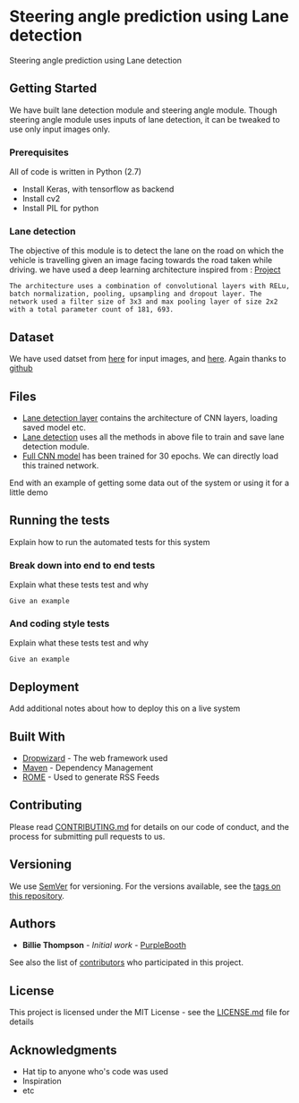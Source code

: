 # Steering angle prediction using Lane detection

Steering angle prediction using Lane detection

## Getting Started

We have built lane detection module and steering angle module. Though steering angle module uses inputs of lane detection, it can be tweaked to use only input images only.

### Prerequisites

All of code is written in Python (2.7)
* Install Keras, with tensorflow as backend
* Install cv2
* Install PIL for python


### Lane detection

The objective of this module is to detect the lane on the road on which the vehicle is travelling given an image facing towards the road taken while driving. we have used a deep learning architecture inspired from : [Project](https://github.com/mvirgo/mlnd-capstone)
```
The architecture uses a combination of convolutional layers with RELu, batch normalization, pooling, upsampling and dropout layer. The network used a filter size of 3x3 and max pooling layer of size 2x2 with a total parameter count of 181, 693.
```
 ## Dataset
  We have used datset from [here](https://www.dropbox.com/s/rrh8lrdclzlnxzv/full_CNN_train.p?dl=0) for input images, and [here](https://www.dropbox.com/s/ak850zqqfy6ily0/full_CNN_labels.p?dl=0). Again thanks to [github](https://github.com/mvirgo/mlnd-capstone)

## Files

* [Lane detection layer](https://github.com/abhishek95/Steering-Angle-Prediction/blob/master/src/lane_detection_layer.py) contains the architecture of CNN layers, loading saved model etc.
* [Lane detection](https://github.com/abhishek95/Steering-Angle-Prediction/blob/master/src/lane_detection.py) uses all the methods in above file to train and save lane detection module. 
* [Full CNN model](https://github.com/abhishek95/Steering-Angle-Prediction/blob/master/src/full_CNN_model_30.h5) has been trained for 30 epochs. We can directly load this trained network.



End with an example of getting some data out of the system or using it for a little demo

## Running the tests

Explain how to run the automated tests for this system

### Break down into end to end tests

Explain what these tests test and why

```
Give an example
```

### And coding style tests

Explain what these tests test and why

```
Give an example
```

## Deployment

Add additional notes about how to deploy this on a live system

## Built With

* [Dropwizard](http://www.dropwizard.io/1.0.2/docs/) - The web framework used
* [Maven](https://maven.apache.org/) - Dependency Management
* [ROME](https://rometools.github.io/rome/) - Used to generate RSS Feeds

## Contributing

Please read [CONTRIBUTING.md](https://gist.github.com/PurpleBooth/b24679402957c63ec426) for details on our code of conduct, and the process for submitting pull requests to us.

## Versioning

We use [SemVer](http://semver.org/) for versioning. For the versions available, see the [tags on this repository](https://github.com/your/project/tags). 

## Authors

* **Billie Thompson** - *Initial work* - [PurpleBooth](https://github.com/PurpleBooth)

See also the list of [contributors](https://github.com/your/project/contributors) who participated in this project.

## License

This project is licensed under the MIT License - see the [LICENSE.md](LICENSE.md) file for details

## Acknowledgments

* Hat tip to anyone who's code was used
* Inspiration
* etc

